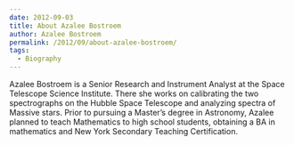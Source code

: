 ```yaml
---
date: 2012-09-03
title: About Azalee Bostroem
author: Azalee Bostroem
permalink: /2012/09/about-azalee-bostroem/
tags:
  - Biography
---
```

Azalee Bostroem is a Senior Research and Instrument Analyst at the Space Telescope Science Institute. There she works on calibrating the two spectrographs on the Hubble Space Telescope and analyzing spectra of Massive stars. Prior to pursuing a Master&#8217;s degree in Astronomy, Azalee planned to teach Mathematics to high school students, obtaining a BA in mathematics and New York Secondary Teaching Certification.
